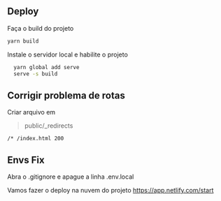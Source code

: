 ## Deploy

Faça o build do projeto

```bash
yarn build
```

Instale o servidor local e habilite o projeto

```bash
  yarn global add serve
  serve -s build
```


## Corrigir problema de rotas

Criar arquivo em

> public/_redirects

```text
/* /index.html 200
```

## Envs Fix

Abra o .gitignore
e apague a linha .env.local

Vamos fazer o deploy na nuvem do projeto
<https://app.netlify.com/start>